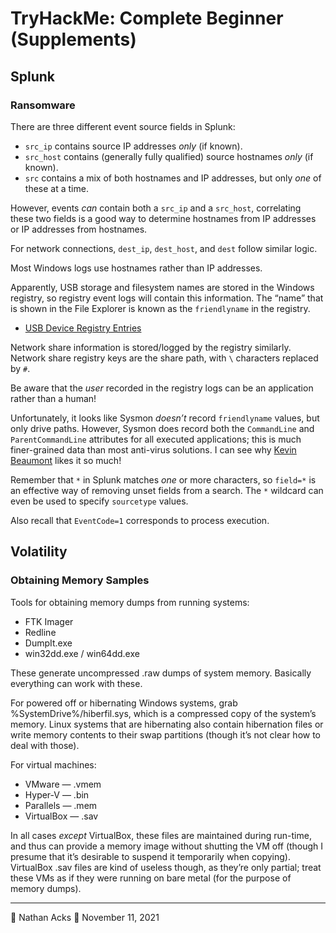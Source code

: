 # TryHackMe: Complete Beginner (Supplements)

## Splunk

### Ransomware

There are three different event source fields in Splunk:

* `src_ip` contains source IP addresses *only* (if known).
* `src_host` contains (generally fully qualified) source hostnames *only* (if known).
* `src` contains a mix of both hostnames and IP addresses, but only *one* of these at a time.

However, events *can* contain both a `src_ip` and a `src_host`, correlating these two fields is a good way to determine hostnames from IP addresses or IP addresses from hostnames.

For network connections, `dest_ip`, `dest_host`, and `dest` follow similar logic.

Most Windows logs use hostnames rather than IP addresses.

Apparently, USB storage and filesystem names are stored in the Windows registry, so registry event logs will contain this information. The “name” that is shown in the File Explorer is known as the `friendlyname` in the registry.

* [USB Device Registry Entries](https://msdn.microsoft.com/en-us/library/windows/hardware/jj649944%28v=vs.85%29.aspx)

Network share information is stored/logged by the registry similarly. Network share registry keys are the share path, with `\` characters replaced by `#`.

Be aware that the *user* recorded in the registry logs can be an application rather than a human!

Unfortunately, it looks like Sysmon *doesn’t* record `friendlyname` values, but only drive paths. However, Sysmon does record both the `CommandLine` and `ParentCommandLine` attributes for all executed applications; this is much finer-grained data than most anti-virus solutions. I can see why [Kevin Beaumont](https://twitter.com/GossiTheDog) likes it so much!

Remember that `*` in Splunk matches *one* or more characters, so `field=*` is an effective way of removing unset fields from a search. The `*` wildcard can even be used to specify `sourcetype` values.

Also recall that `EventCode=1` corresponds to process execution.

## Volatility

### Obtaining Memory Samples

Tools for obtaining memory dumps from running systems:

* FTK Imager
* Redline
* DumpIt.exe
* win32dd.exe / win64dd.exe

These generate uncompressed .raw dumps of system memory. Basically everything can work with these.

For powered off or hibernating Windows systems, grab %SystemDrive%/hiberfil.sys, which is a compressed copy of the system’s memory. Linux systems that are hibernating also contain hibernation files or write memory contents to their swap partitions (though it’s not clear how to deal with those).

For virtual machines:

* VMware — .vmem
* Hyper-V — .bin
* Parallels — .mem
* VirtualBox — .sav

In all cases *except* VirtualBox, these files are maintained during run-time, and thus can provide a memory image without shutting the VM off (though I presume that it’s desirable to suspend it temporarily when copying). VirtualBox .sav files are kind of useless though, as they’re only partial; treat these VMs as if they were running on bare metal (for the purpose of memory dumps).

- - - -

👤 Nathan Acks
📅 November 11, 2021
